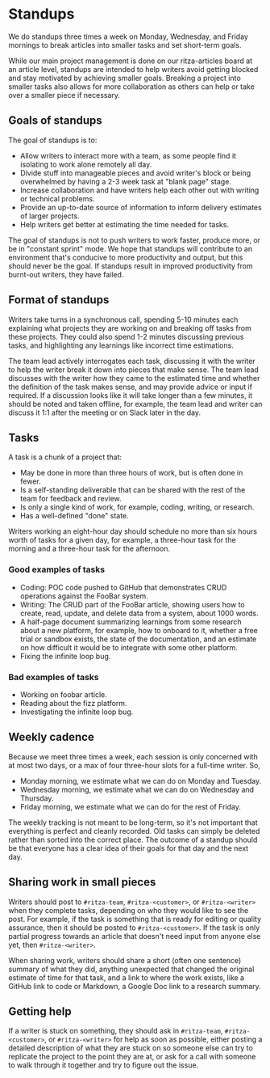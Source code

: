 # Standups

We do standups three times a week on Monday, Wednesday, and Friday mornings to break articles into smaller tasks and set short-term goals. 

While our main project management is done on our ritza-articles board at an article level, standups are intended to help writers avoid getting blocked and stay motivated by achieving smaller goals. Breaking a project into smaller tasks also allows for more collaboration as others can help or take over a smaller piece if necessary.

## Goals of standups 

The goal of standups is to: 

* Allow writers to interact more with a team, as some people find it isolating to work alone remotely all day.
* Divide stuff into manageable pieces and avoid writer's block or being overwhelmed by having a 2-3 week task at "blank page" stage.
* Increase collaboration and have writers help each other out with writing or technical problems.
* Provide an up-to-date source of information to inform delivery estimates of larger projects.
* Help writers get better at estimating the time needed for tasks.

The goal of standups is not to push writers to work faster, produce more, or be in "constant sprint" mode. We hope that standups will contribute to an environment that's conducive to more productivity and output, but this should never be the goal. If standups result in improved productivity from burnt-out writers, they have failed.

## Format of standups 

Writers take turns in a synchronous call, spending 5-10 minutes each explaining what projects they are working on and breaking off tasks from these projects. They could also spend 1-2 minutes discussing previous tasks, and highlighting any learnings like incorrect time estimations. 

The team lead actively interrogates each task, discussing it with the writer to help the writer break it down into pieces that make sense. The team lead discusses with the writer how they came to the estimated time and whether the definition of the task makes sense, and may provide advice or input if required. If a discussion looks like it will take longer than a few minutes, it should be noted and taken offline, for example, the team lead and writer can discuss it 1:1 after the meeting or on Slack later in the day.


## Tasks

A task is a chunk of a project that: 

* May be done in more than three hours of work, but is often done in fewer.
* Is a self-standing deliverable that can be shared with the rest of the team for feedback and review.
* Is only a single kind of work, for example, coding, writing, or research.
* Has a well-defined "done" state.

Writers working an eight-hour day should schedule no more than six hours worth of tasks for a given day, for example, a three-hour task for the morning and a three-hour task for the afternoon. 

### Good examples of tasks  

* Coding: POC code pushed to GitHub that demonstrates CRUD operations against the FooBar system.
* Writing: The CRUD part of the FooBar article, showing users how to create, read, update, and delete data from a system, about 1000 words.
* A half-page document summarizing learnings from some research about a new platform, for example, how to onboard to it, whether a free trial or sandbox exists, the state of the documentation, and an estimate on how difficult it would be to integrate with some other platform.
* Fixing the infinite loop bug.

### Bad examples of tasks 

* Working on foobar article.
* Reading about the fizz platform.
* Investigating the infinite loop bug. 

## Weekly cadence

Because we meet three times a week, each session is only concerned with at most two days, or a max of four three-hour slots for a full-time writer. So,

- Monday morning, we estimate what we can do on Monday and Tuesday.
- Wednesday morning, we estimate what we can do on Wednesday and Thursday.
- Friday morning, we estimate what we can do for the rest of Friday.

The weekly tracking is not meant to be long-term, so it's not important that everything is perfect and cleanly recorded. Old tasks can simply be deleted rather than sorted into the correct place. The outcome of a standup should be that everyone has a clear idea of their goals for that day and the next day.

## Sharing work in small pieces

Writers should post to `#ritza-team`, `#ritza-<customer>`, or `#ritza-<writer>` when they complete tasks, depending on who they would like to see the post. For example, if the task is something that is ready for editing or quality assurance, then it should be posted to `#ritza-<customer>`. If the task is only partial progress towards an article that doesn't need input from anyone else yet, then `#ritza-<writer>`.

When sharing work, writers should share a short (often one sentence) summary of what they did, anything unexpected that changed the original estimate of time for that task, and a link to where the work exists, like a GitHub link to code or Markdown, a Google Doc link to a research summary. 

## Getting help

If a writer is stuck on something, they should ask in `#ritza-team`, `#ritza-<customer>`, or `#ritza-<writer>` for help as soon as possible, either posting a detailed description of what they are stuck on so someone else can try to replicate the project to the point they are at, or ask for a call with someone to walk through it together and try to figure out the issue.


